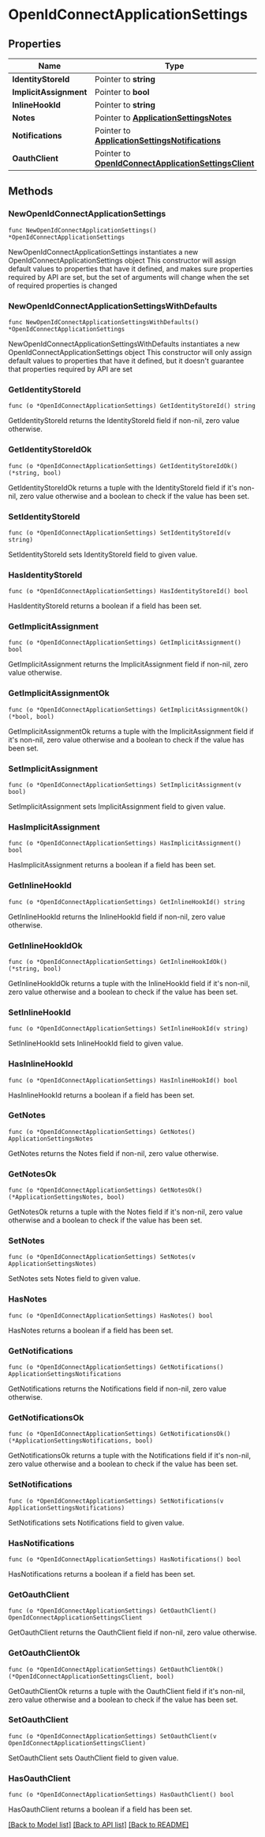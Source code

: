 # OpenIdConnectApplicationSettings

## Properties

Name | Type | Description | Notes
------------ | ------------- | ------------- | -------------
**IdentityStoreId** | Pointer to **string** |  | [optional] 
**ImplicitAssignment** | Pointer to **bool** |  | [optional] 
**InlineHookId** | Pointer to **string** |  | [optional] 
**Notes** | Pointer to [**ApplicationSettingsNotes**](ApplicationSettingsNotes.md) |  | [optional] 
**Notifications** | Pointer to [**ApplicationSettingsNotifications**](ApplicationSettingsNotifications.md) |  | [optional] 
**OauthClient** | Pointer to [**OpenIdConnectApplicationSettingsClient**](OpenIdConnectApplicationSettingsClient.md) |  | [optional] 

## Methods

### NewOpenIdConnectApplicationSettings

`func NewOpenIdConnectApplicationSettings() *OpenIdConnectApplicationSettings`

NewOpenIdConnectApplicationSettings instantiates a new OpenIdConnectApplicationSettings object
This constructor will assign default values to properties that have it defined,
and makes sure properties required by API are set, but the set of arguments
will change when the set of required properties is changed

### NewOpenIdConnectApplicationSettingsWithDefaults

`func NewOpenIdConnectApplicationSettingsWithDefaults() *OpenIdConnectApplicationSettings`

NewOpenIdConnectApplicationSettingsWithDefaults instantiates a new OpenIdConnectApplicationSettings object
This constructor will only assign default values to properties that have it defined,
but it doesn't guarantee that properties required by API are set

### GetIdentityStoreId

`func (o *OpenIdConnectApplicationSettings) GetIdentityStoreId() string`

GetIdentityStoreId returns the IdentityStoreId field if non-nil, zero value otherwise.

### GetIdentityStoreIdOk

`func (o *OpenIdConnectApplicationSettings) GetIdentityStoreIdOk() (*string, bool)`

GetIdentityStoreIdOk returns a tuple with the IdentityStoreId field if it's non-nil, zero value otherwise
and a boolean to check if the value has been set.

### SetIdentityStoreId

`func (o *OpenIdConnectApplicationSettings) SetIdentityStoreId(v string)`

SetIdentityStoreId sets IdentityStoreId field to given value.

### HasIdentityStoreId

`func (o *OpenIdConnectApplicationSettings) HasIdentityStoreId() bool`

HasIdentityStoreId returns a boolean if a field has been set.

### GetImplicitAssignment

`func (o *OpenIdConnectApplicationSettings) GetImplicitAssignment() bool`

GetImplicitAssignment returns the ImplicitAssignment field if non-nil, zero value otherwise.

### GetImplicitAssignmentOk

`func (o *OpenIdConnectApplicationSettings) GetImplicitAssignmentOk() (*bool, bool)`

GetImplicitAssignmentOk returns a tuple with the ImplicitAssignment field if it's non-nil, zero value otherwise
and a boolean to check if the value has been set.

### SetImplicitAssignment

`func (o *OpenIdConnectApplicationSettings) SetImplicitAssignment(v bool)`

SetImplicitAssignment sets ImplicitAssignment field to given value.

### HasImplicitAssignment

`func (o *OpenIdConnectApplicationSettings) HasImplicitAssignment() bool`

HasImplicitAssignment returns a boolean if a field has been set.

### GetInlineHookId

`func (o *OpenIdConnectApplicationSettings) GetInlineHookId() string`

GetInlineHookId returns the InlineHookId field if non-nil, zero value otherwise.

### GetInlineHookIdOk

`func (o *OpenIdConnectApplicationSettings) GetInlineHookIdOk() (*string, bool)`

GetInlineHookIdOk returns a tuple with the InlineHookId field if it's non-nil, zero value otherwise
and a boolean to check if the value has been set.

### SetInlineHookId

`func (o *OpenIdConnectApplicationSettings) SetInlineHookId(v string)`

SetInlineHookId sets InlineHookId field to given value.

### HasInlineHookId

`func (o *OpenIdConnectApplicationSettings) HasInlineHookId() bool`

HasInlineHookId returns a boolean if a field has been set.

### GetNotes

`func (o *OpenIdConnectApplicationSettings) GetNotes() ApplicationSettingsNotes`

GetNotes returns the Notes field if non-nil, zero value otherwise.

### GetNotesOk

`func (o *OpenIdConnectApplicationSettings) GetNotesOk() (*ApplicationSettingsNotes, bool)`

GetNotesOk returns a tuple with the Notes field if it's non-nil, zero value otherwise
and a boolean to check if the value has been set.

### SetNotes

`func (o *OpenIdConnectApplicationSettings) SetNotes(v ApplicationSettingsNotes)`

SetNotes sets Notes field to given value.

### HasNotes

`func (o *OpenIdConnectApplicationSettings) HasNotes() bool`

HasNotes returns a boolean if a field has been set.

### GetNotifications

`func (o *OpenIdConnectApplicationSettings) GetNotifications() ApplicationSettingsNotifications`

GetNotifications returns the Notifications field if non-nil, zero value otherwise.

### GetNotificationsOk

`func (o *OpenIdConnectApplicationSettings) GetNotificationsOk() (*ApplicationSettingsNotifications, bool)`

GetNotificationsOk returns a tuple with the Notifications field if it's non-nil, zero value otherwise
and a boolean to check if the value has been set.

### SetNotifications

`func (o *OpenIdConnectApplicationSettings) SetNotifications(v ApplicationSettingsNotifications)`

SetNotifications sets Notifications field to given value.

### HasNotifications

`func (o *OpenIdConnectApplicationSettings) HasNotifications() bool`

HasNotifications returns a boolean if a field has been set.

### GetOauthClient

`func (o *OpenIdConnectApplicationSettings) GetOauthClient() OpenIdConnectApplicationSettingsClient`

GetOauthClient returns the OauthClient field if non-nil, zero value otherwise.

### GetOauthClientOk

`func (o *OpenIdConnectApplicationSettings) GetOauthClientOk() (*OpenIdConnectApplicationSettingsClient, bool)`

GetOauthClientOk returns a tuple with the OauthClient field if it's non-nil, zero value otherwise
and a boolean to check if the value has been set.

### SetOauthClient

`func (o *OpenIdConnectApplicationSettings) SetOauthClient(v OpenIdConnectApplicationSettingsClient)`

SetOauthClient sets OauthClient field to given value.

### HasOauthClient

`func (o *OpenIdConnectApplicationSettings) HasOauthClient() bool`

HasOauthClient returns a boolean if a field has been set.


[[Back to Model list]](../README.md#documentation-for-models) [[Back to API list]](../README.md#documentation-for-api-endpoints) [[Back to README]](../README.md)


